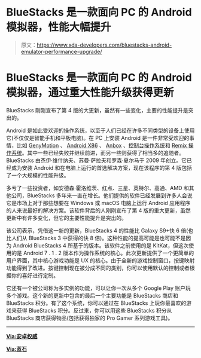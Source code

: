# BlueStacks 是一款面向 PC 的 Android 模拟器，性能大幅提升

> 原文：<https://www.xda-developers.com/bluestacks-android-emulator-performance-upgrade/>

# BlueStacks 是一款面向 PC 的 Android 模拟器，通过重大性能升级获得更新

BlueStacks 刚刚宣布了第 4 版的大更新，虽然有一些变化，主要的性能提升是突出的。

Android 是如此受欢迎的操作系统，以至于人们已经在许多不同类型的设备上使用它(不仅仅是智能手机和平板电脑)。在 PC 上安装 Android 是一件非常受欢迎的事情，比如 [GenyMotion](https://www.xda-developers.com/genymotion-cloud-google-cloud-platform/) 、 [Android X86](https://www.xda-developers.com/android-x86-android-8-1-oreo/) 、 [Anbox](https://www.xda-developers.com/anbox-allows-you-to-run-android-apps-on-any-gnulinux-os/) 、[控制台操作系统](https://www.xda-developers.com/console-os-brings-android-to-your-pc/)和 [Remix 操作系统](https://www.xda-developers.com/jide-pulling-the-plug-on-remix-os-as-it-focuses-on-enterprise-markets/)。其中一些已经失败并继续前进，而另一些则获得了相当多的追随者。BlueStacks 由杰伊·维什纳夫、苏曼·萨拉夫和罗森·夏尔马于 2009 年创立。它已经成为安装 Android 和在电脑上运行的首选解决方案，现在该程序的第 4 版包括了一个大规模的性能升级。

多亏了一些投资者，如安德森·霍洛维茨、红点、三星、英特尔、高通、AMD 和其他公司，BlueStacks 多年来一直在增长。他们提供的软件已经发展到许多人会说它是市场上对于那些想要在 Windows 或 macOS 电脑上运行 Android 应用程序的人来说最好的解决方案。该软件背后的人刚刚宣布了第 4 版的重大更新，虽然更新中有许多变化，但它的主要性能提升是突出的。

该公司表示，凭借这一新的更新，BlueStacks 4 的性能比 Galaxy S9+快 6 倍(也比人们从 BlueStacks 3 中获得的快 8 倍)。这种性能的提高可能是也可能不是因为 Android BlueStacks 4 所基于的版本。该软件之前使用的是 KitKat，但这次使用的是 Android 7 . 1 . 2 版本作为操作系统的核心。此次更新提供了一个更简单的用户界面，其中核心游戏功能是 UX 的核心。由于全新的游戏控制窗口，按键映射功能得到了改进。按键控制现在被分成不同的类别，你可以使用默认的控制或者根据你的喜好进行定制。

它还有一个被公司称为多实例的功能，可以让你一次从多个 Google Play 账户玩多个游戏。这个新的更新中包含的最后一个主要功能是 BlueStacks 商店和 BlueStacks 积分。有了这个系统，你可以通过在 BlueStacks 上玩你最喜欢的游戏来获得 BlueStacks 积分。反过来，你可以用这些 BlueStacks 积分从 BlueStacks 商店获得物品(包括获得独家的 Pro Gamer 系列游戏工具)。

* * *

[**Via:安卓权威**](https://www.androidauthority.com/bluestacks-4-android-apps-905254/)

[**Via:蓝石**](https://www.bluestacks.com/bluestacks-4.html)